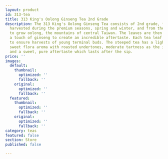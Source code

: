 ```yaml
---
layout: product
id: 313-tea
title: 313 King's Oolong Ginseng Tea 2nd Grade
description: The 313 King's Oolong Ginseng Tea consists of 2nd grade, fine oolong
  harvested during the premium seasons, spring and winter, and from the best area
  to grow oolong, the mountains of central Taiwan. The leaves are then blended with
  a touch of ginseng to create an incredible aftertaste. Each tea leaf is handpicked
  to ensure harvests of young terminal buds. The steeped tea has a light green hue,
  sweet flora aroma with roasted undertones, moderate tartness as the initial flavor,
  and a sweet, pure aftertaste which lasts after the sip.
price: ''
images:
  default:
    thumbnail:
      optimized: ''
      fallback: ''
    original:
      optimized: ''
      fallback: ''
  featured:
    thumbnail:
      optimized: ''
      fallback: ''
    original:
      optimized: ''
      fallback: ''
category: teas
featured: false
section: Store
published: false

---
```

